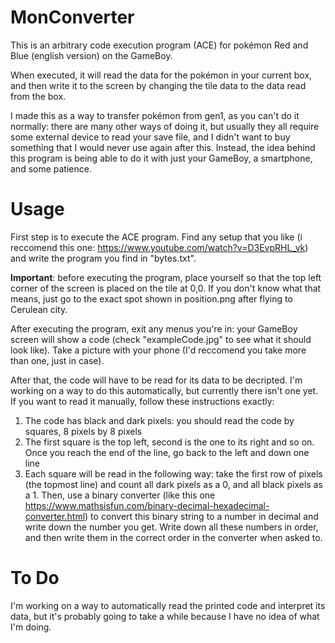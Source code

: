 # MonConverter
This is an arbitrary code execution program (ACE) for pokémon Red and Blue (english version) on the GameBoy.

When executed, it will read the data for the pokémon in your current box, and then write it to the screen by changing the tile data to the data read from the box.

I made this as a way to transfer pokémon from gen1, as you can't do it normally: there are many other ways of doing it, but usually they all require some external device to read your save file, and I didn't want to buy something that I would never use again after this. Instead, the idea behind this program is being able to do it with just your GameBoy, a smartphone, and some patience.

# Usage
First step is to execute the ACE program. Find any setup that you like (i reccomend this one: https://www.youtube.com/watch?v=D3EvpRHL_vk) and write the program you find in "bytes.txt".

**Important**: before executing the program, place yourself so that the top left corner of the screen is placed on the tile at 0,0. If you don't know what that means, just go to the exact spot shown in position.png after flying to Cerulean city.

After executing the program, exit any menus you're in: your GameBoy screen will show a code (check "exampleCode.jpg" to see what it should look like). Take a picture with your phone (I'd reccomend you take more than one, just in case).

After that, the code will have to be read for its data to be decripted. I'm working on a way to do this automatically, but currently there isn't one yet. If you want to read it manually, follow these instructions exactly:
1) The code has black and dark pixels: you should read the code by squares, 8 pixels by 8 pixels
2) The first square is the top left, second is the one to its right and so on. Once you reach the end of the line, go back to the left and down one line
3) Each square will be read in the following way: take the first row of pixels (the topmost line) and count all dark pixels as a 0, and all black pixels as a 1. Then, use a binary converter (like this one https://www.mathsisfun.com/binary-decimal-hexadecimal-converter.html) to convert this binary string to a number in decimal and write down the number you get. Write down all these numbers in order, and then write them in the correct order in the converter when asked to.



# To Do
I'm working on a way to automatically read the printed code and interpret its data, but it's probably going to take a while because I have no idea of what I'm doing.
